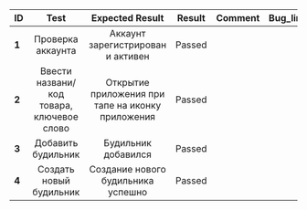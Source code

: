 ID | Test | Expected Result | Result | Comment | Bug_link
:--|:-------:|:--------------:|:-----:|:-----: | ---:
**1** | Проверка аккаунта | Аккаунт зарегистрирован и активен  | Passed |  |
**2** | Ввести названи/код товара, ключевое слово| Открытие приложения при тапе на иконку приложения | Passed | |
**3** | Добавить будильник | Будильник добавился | Passed | |
**4** | Создать новый будильник | Создание нового будильника успешно | Passed |
